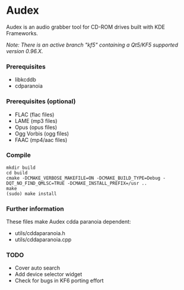 Audex
=====

Audex is an audio grabber tool for CD-ROM drives built with KDE Frameworks.

*Note: There is an active branch "kf5" containing a Qt5/KF5 supported version 0.96.X.*

### Prerequisites

* libkcddb
* cdparanoia

### Prerequisites (optional)

* FLAC (flac files)
* LAME (mp3 files)
* Opus (opus files)
* Ogg Vorbis (ogg files)
* FAAC (mp4/aac files)

### Compile
```
mkdir build
cd build
cmake -DCMAKE_VERBOSE_MAKEFILE=ON -DCMAKE_BUILD_TYPE=Debug -DQT_NO_FIND_QMLSC=TRUE -DCMAKE_INSTALL_PREFIX=/usr ..
make
(sudo) make install
```

### Further information

These files make Audex cdda paranoia dependent:

* utils/cddaparanoia.h
* utils/cddaparanoia.cpp

### TODO
* Cover auto search
* Add device selector widget
* Check for bugs in KF6 porting effort
